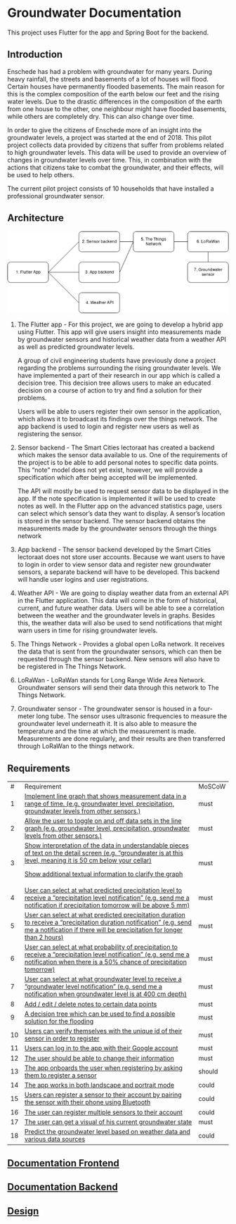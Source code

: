 # Groundwater Documentation
This project uses Flutter for the app and Spring Boot for the backend.

## Introduction
Enschede has had a problem with groundwater for many years. During heavy rainfall, the streets and basements of a lot of houses will flood. Certain houses have permanently flooded basements. The main reason for this is the complex composition of the earth below our feet and the rising water levels. Due to the drastic differences in the composition of the earth from one house to the other, one neighbour might have flooded basements, while others are completely dry. This can also change over time.

In order to give the citizens of Enschede more of an insight into the groundwater levels, a project was started at the end of 2018. This pilot project collects data provided by citizens that suffer from problems related to high groundwater levels. This data will be used to provide an overview of changes in groundwater levels over time. This, in combination with the actions that citizens take to combat the groundwater, and their effects, will be used to help others.

The current pilot project consists of 10 households that have installed a professional groundwater sensor.

## Architecture
<img alt="Architecture" src="docs/images/architecture.png"/>

1. The Flutter app - For this project, we are going to develop a hybrid app using Flutter. This app will give users insight into measurements made by groundwater sensors and historical weather data from a weather API as well as predicted groundwater levels.

    A group of civil engineering students have previously done a project regarding the problems surrounding the rising groundwater levels. We have implemented a part of their research in our app which is called a decision tree. This decision tree allows users to make an educated decision on a course of action to try and find a solution for their problems.

    Users will be able to users register their own sensor in the application, which allows it to broadcast its findings over the things network. The app backend is used to login and register new users as well as registering the sensor.

2. Sensor backend - The Smart Cities lectoraat has created a backend which makes the sensor data available to us. One of the requirements of the project is to be able to add personal notes to specific data points. This “note” model does not yet exist, however, we will provide a specification which after being accepted will be implemented.

    The API will mostly be used to request sensor data to be displayed in the app. If the note specification is implemented it will be used to create notes as well. In the Flutter app on the advanced statistics page, users can select which sensor’s data they want to display. A sensor’s location is stored in the sensor backend. The sensor backend obtains the measurements made by the groundwater sensors through the things network

3. App backend - The sensor backend developed by the Smart Cities lectoraat does not store user accounts. Because we want users to have to login in order to view sensor data and register new groundwater sensors, a separate backend will have to be developed. This backend will handle user logins and user registrations.

4. Weather API - We are going to display weather data from an external API in the Flutter application. This data will come in the form of historical, current, and future weather data. Users will be able to see a correlation between the weather and the groundwater levels in graphs. Besides this, the weather data will also be used to send notifications that might warn users in time for rising groundwater levels.

5. The Things Network - Provides a global open LoRa network. It receives the data that is sent from the groundwater sensors, which can then be requested through the sensor backend. New sensors will also have to be registered in The Things Network.

6. LoRaWan - LoRaWan stands for Long Range Wide Area Network. Groundwater sensors will send their data through this network to The Things Network.

7. Groundwater sensor - The groundwater sensor is housed in a four-meter long tube. The sensor uses ultrasonic frequencies to measure the groundwater level underneath it. It is also able to measure the temperature and the time at which the measurement is made. Measurements are done regularly, and their results are then transferred through LoRaWan to the things network.

## Requirements
<table>
  <tr>
   <td>#
   </td>
   <td>Requirement
   </td>
   <td>MoSCoW
   </td>
  </tr>
  <tr>
   <td>1
   </td>
   <td><a href="https://github.com/sachafulep/groundwater/milestone/1">Implement line graph that shows measurement data in a range of time. (e.g. groundwater level, precipitation, groundwater levels from other sensors.)</a>
   </td>
   <td>must
   </td>
  </tr>
  <tr>
   <td>2
   </td>
   <td><a href="https://github.com/sachafulep/groundwater/milestone/2">Allow the user to toggle on and off data sets in the line graph (e.g. groundwater level, precipitation, groundwater levels from other sensors.)</a>
   </td>
   <td>must
   </td>
  </tr>
  <tr>
   <td>3
   </td>
   <td><a href="https://github.com/sachafulep/groundwater/milestone/3">Show interpretation of the data in understandable pieces of text on the detail screen (e.g. “groundwater is at this level, meaning it is 50 cm below your cellar)
<p>
Show additional textual information to clarify the graph</a>
   </td>
   <td>must
   </td>
  </tr>
  <tr>
   <td>4
   </td>
   <td><a href="https://github.com/sachafulep/groundwater/milestone/4">User can select at what predicted precipitation level to receive a “precipitation level notification” (e.g. send me a notification if precipitation tomorrow will be above 5 mm)</a>
   </td>
   <td>must
   </td>
  </tr>
  <tr>
   <td>5
   </td>
   <td><a href="https://github.com/sachafulep/groundwater/milestone/4">User can select at what predicted precipitation duration to receive a “precipitation duration notification” (e.g. send me a notification if there will be precipitation for longer than 2 hours)</a>
   </td>
   <td>must
   </td>
  </tr>
  <tr>
   <td>6
   </td>
   <td><a href="https://github.com/sachafulep/groundwater/milestone/5">User can select at what probability of precipitation to receive a “precipitation level notification” (e.g. send me a notification when there is a 50% chance of precipitation tomorrow)</a>
   </td>
   <td>must
   </td>
  </tr>
  <tr>
   <td>7
   </td>
   <td><a href="https://github.com/sachafulep/groundwater/milestone/6">User can select at what groundwater level to receive a “groundwater level notification” (e.g. send me a notification when groundwater level is at 400 cm depth)</a>
   </td>
   <td>must
   </td>
  </tr>
  <tr>
   <td>8
   </td>
   <td><a href="https://github.com/sachafulep/groundwater/milestone/7">Add / edit / delete notes to certain data points</a>
   </td>
   <td>must
   </td>
  </tr>
  <tr>
   <td>9
   </td>
   <td><a href="https://github.com/sachafulep/groundwater/milestone/8">A decision tree which can be used to find a possible solution for the flooding</a>
   </td>
   <td>must
   </td>
  </tr>
  <tr>
   <td>10
   </td>
   <td><a href="https://github.com/sachafulep/groundwater/milestone/9">Users can verify themselves with the unique id of their sensor in order to register</a>
   </td>
   <td>must
   </td>
  </tr>
  <tr>
   <td>11
   </td>
   <td><a href="https://github.com/sachafulep/groundwater/milestone/10">Users can log in to the app with their Google account
   </td>
   <td>must
   </td>
  </tr>
  <tr>
   <td>12
   </td>
   <td><a href="https://github.com/sachafulep/groundwater/milestone/11">The user should be able to change their information</a>
   </td>
   <td>must
   </td>
  </tr>
  <tr>
   <td>13
   </td>
   <td><a href="https://github.com/sachafulep/groundwater/milestone/12">The app onboards the user when registering by asking them to register a sensor</a>
   </td>
   <td>should
   </td>
  </tr>
  <tr>
   <td>14
   </td>
   <td><a href="https://github.com/sachafulep/groundwater/milestone/13">The app works in both landscape and portrait mode</a>
   </td>
   <td>could
   </td>
  </tr>
  <tr>
   <td>15
   </td>
   <td><a href="https://github.com/sachafulep/groundwater/milestone/14">Users can register a sensor to their account by pairing the sensor with their phone using Bluetooth</a>
   </td>
   <td>could
   </td>
  </tr>
  <tr>
   <td>16
   </td>
   <td><a href="https://github.com/sachafulep/groundwater/milestone/15">The user can register multiple sensors to their account</a>
   </td>
   <td>could
   </td>
  </tr>
  <tr>
   <td>17
   </td>
   <td><a href="https://github.com/sachafulep/groundwater/milestone/16">The user can get a visual of his current groundwater state</a>
   </td>
   <td>must
   </td>
  </tr>
  <tr>
   <td>18
   </td>
   <td><a href="https://github.com/sachafulep/groundwater/milestone/17">Predict the groundwater level based on weather data and various data sources</a>
   </td>
   <td>could
   </td>
  </tr>
</table>

## [Documentation Frontend](docs/App.md)
## [Documentation Backend](docs/Backend.md)
## [Design](https://xd.adobe.com/view/3aa61371-5a12-4fb0-50a8-a0e6027284f9-4c97/grid)
